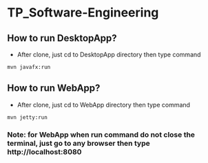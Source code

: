 # TP_Software-Engineering


## How to run DesktopApp?

- After clone, just cd to DesktopApp directory then type command
```
mvn javafx:run
```

## How to run WebApp?

- After clone, just cd to WebApp directory then type command
```
mvn jetty:run
```
### Note: for WebApp when run command do not close the terminal, just go to any browser then type http://localhost:8080
